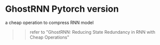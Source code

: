 # GhostRNN Pytorch version
a cheap operation to compress RNN model 
>> refer to "GhostRNN: Reducing State Redundancy in RNN with Cheap Operations"
